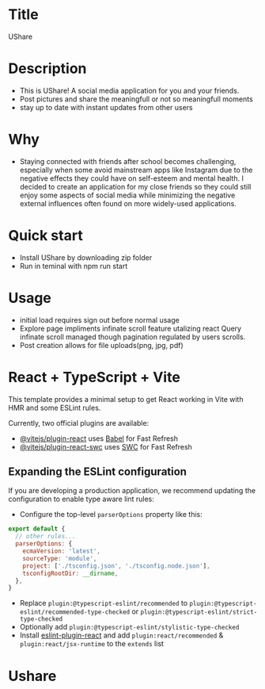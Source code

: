 # Title
UShare

# Description
- This is UShare! A social media  application for you and your friends.
- Post pictures and share the meaningfull or not so meaningfull moments
- stay up to date with instant updates from other users

# Why
- Staying connected with friends after school becomes challenging, especially when some avoid mainstream apps like Instagram due to the negative effects they could have on self-esteem and mental health. I decided to create an application for my close friends so they could still enjoy some aspects of social media while minimizing the negative external influences often found on more widely-used applications.

# Quick start
- Install UShare by  downloading zip folder
- Run in teminal with npm run start

# Usage
- initial load requires sign out before normal usage
- Explore page impliments infinate  scroll feature utalizing react Query infinate scroll managed though pagination regulated by users scrolls.
- Post creation allows for file uploads(png, jpg, pdf)

  
# React + TypeScript + Vite

This template provides a minimal setup to get React working in Vite with HMR and some ESLint rules.

Currently, two official plugins are available:

- [@vitejs/plugin-react](https://github.com/vitejs/vite-plugin-react/blob/main/packages/plugin-react/README.md) uses [Babel](https://babeljs.io/) for Fast Refresh
- [@vitejs/plugin-react-swc](https://github.com/vitejs/vite-plugin-react-swc) uses [SWC](https://swc.rs/) for Fast Refresh

## Expanding the ESLint configuration

If you are developing a production application, we recommend updating the configuration to enable type aware lint rules:

- Configure the top-level `parserOptions` property like this:

```js
export default {
  // other rules...
  parserOptions: {
    ecmaVersion: 'latest',
    sourceType: 'module',
    project: ['./tsconfig.json', './tsconfig.node.json'],
    tsconfigRootDir: __dirname,
  },
}
```

- Replace `plugin:@typescript-eslint/recommended` to `plugin:@typescript-eslint/recommended-type-checked` or `plugin:@typescript-eslint/strict-type-checked`
- Optionally add `plugin:@typescript-eslint/stylistic-type-checked`
- Install [eslint-plugin-react](https://github.com/jsx-eslint/eslint-plugin-react) and add `plugin:react/recommended` & `plugin:react/jsx-runtime` to the `extends` list
# Ushare
